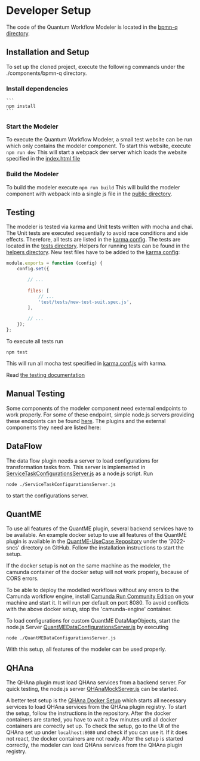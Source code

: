 # Developer Setup
The code of the Quantum Workflow Modeler is located in the [bpmn-q directory](../../components/bpmn-q). 

## Installation and Setup
To set up the cloned project, execute the following
commands under the ./components/bpmn-q directory. 
### Install dependencies
    ```
    npm install
    ```

### Start the Modeler

   To execute the Quantum Workflow Modeler, a small test website can be run which only contains the modeler component.
   To start this website, execute
    ```
    npm run dev
    ```
   This will start a webpack dev server which loads the website specified in the [index.html file](../../components/bpmn-q/public/index.html)

### Build the Modeler

   To build the modeler execute
    ```
    npm run build
    ```
   This will build the modeler component with webpack into a single js file in the [public directory](../../components/bpmn-q/public).

## Testing
The modeler is tested via karma and Unit tests written with mocha and chai. The Unit tests are executed sequentially to avoid 
race conditions and side effects. Therefore, all tests are listed in the [karma config](../../components/bpmn-q/karma.conf.js).
The tests are located in the [tests directory](../../components/bpmn-q/test/tests). Helpers 
for running tests can be found in the [helpers directory](../../components/bpmn-q/test/helpers). New test files have to be 
added to the [karma config](../../components/bpmn-q/karma.conf.js):
```javascript
module.exports = function (config) {
    config.set({

        // ...
        
        files: [
            // ...
            'test/tests/new-test-suit.spec.js',
        ],
        
        // ...
    });
};
```
To execute all tests run
```
npm test 
```

This will run all mocha test specified in [karma.conf.js](../../components/bpmn-q/karma.conf.js) with karma.

Read [the testing documentation](../testing/README.md)

## Manual Testing
Some components of the modeler component need external endpoints to work properly. For some of these endpoint, simple node.js 
servers providing these endpoints can be found [here](../../components/bpmn-q/test/test-setup). The plugins and the 
external components they need are listed here:

## DataFlow
The data flow plugin needs a server to load configurations for transformation tasks from. This server is implemented 
in [ServiceTaskConfigurationsServer.js](../../components/bpmn-q/test/test-setup/ServiceTaskConfigurationsServer.js) as a 
node.js script. Run 
```
node ./ServiceTaskConfigurationsServer.js
```
to start the configurations server.

## QuantME
To use all features of the QuantME plugin, several backend services have to be available. An example docker setup to use 
all features of the QuantME plugin is available in the [QuantME-UseCase Repository](https://github.com/UST-QuAntiL/QuantME-UseCases/tree/master/2022-sncs) 
under the '2022-sncs' directory on GitHub. Follow the installation instructions to start the setup. 

If the docker setup 
is not on the same machine as the modeler, the camunda container of the docker setup will not work properly, because of 
CORS errors.

To be able to deploy the modelled workflows without any errors to the Camunda workflow engine, install [Camunda Run Community Edition](https://camunda.com/download/) 
on your machine and start it. It will run per default on port 8080. To avoid conflicts with the above docker setup, stop 
the 'camunda-engine' container.

To load configurations for custom QuantME DataMapObjects, start the node.js Server [QuantMEDataConfigurationsServer.js](../../components/bpmn-q/test/test-setup/QuantMEDataConfigurationsServer.js)
by executing
```
node ./QuantMEDataConfigurationsServer.js
```

With this setup, all features of the modeler can be used properly.

## QHAna
The QHAna plugin must load QHAna services from a backend server. For quick testing, the node.js server [QHAnaMockServer.js](../../components/bpmn-q/test/test-setup/QHAnaMockServer.js)
can be started. 

A better test setup is the [QHAna Docker Setup](https://github.com/UST-QuAntiL/qhana-docker) which starts all necessary services
to load QHAna services from the QHAna plugin registry. To start the setup, follow the instructions in the repository. After 
the docker containers are started, you have to wait a few minutes until all docker containers are correctly set up. To check the setup,
go to the UI of the QHAna set up under ```localhost:8080``` und check if you can use it. If it does not react, the docker
containers are not ready. After the setup is started correctly, the modeler can load QHAna services from the QHAna plugin
registry.